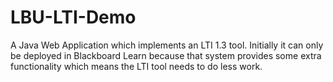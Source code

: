# LBU-LTI-Demo

A Java Web Application which implements an LTI 1.3 tool. Initially it can only be deployed in Blackboard Learn
because that system provides some extra functionality which means the LTI tool needs to do less work.
